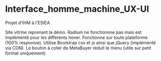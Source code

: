 # Interface_homme_machine_UX-UI
Projet d'IHM à l'ESIEA

Site vitrine reprenant la démo.
Radium ne fonctionnne pas mais est implémenté pour les differents hover.
Fonctionne sur toute plateforme (100% responive).
Utilise Bootstrap css et js ainsi que jQuery (implémenté via CDN).
Le bouton à coter de MetaBuyer réduit le menu (utile sur petit format uniquement).
